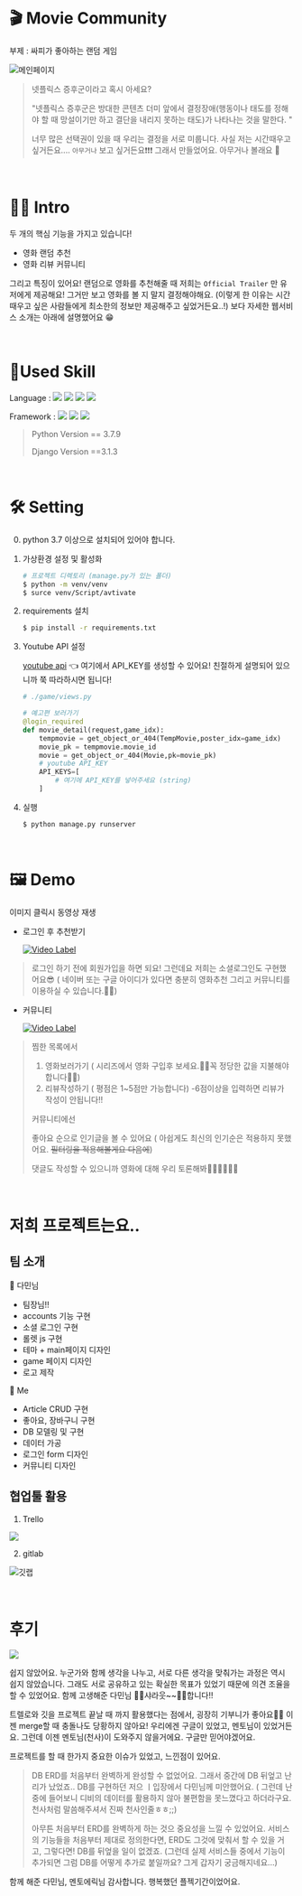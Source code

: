 

# 🎬 Movie Community

부제 : 싸피가 좋아하는 랜덤 게임

![메인페이지](./readme_img/main.PNG)



> 넷플릭스 증후군이라고 혹시 아세요?
>
> "넷플릭스 증후군은 방대한 콘텐츠 더미 앞에서 결정장애(행동이나 태도를 정해야 할 때 망설이기만 하고 결단을 내리지 못하는 태도)가 나타나는 것을 말한다. "
>
> 너무 많은 선택권이 있을 때 우리는 결정을 서로 미룹니다. 사실 저는 시간때우고 싶거든요.... `아무거나` 보고 싶거든요❗❗❗ 그래서 만들었어요. 아무거나 볼래요 🤣



<br>



# 💁‍♂️ Intro

두 개의 핵심 기능을 가지고 있습니다!

- 영화 랜덤 추천
- 영화 리뷰 커뮤니티

 그리고 특징이 있어요! 랜덤으로 영화를 추천해줄 때 저희는 `Official Trailer` 만 유저에게 제공해요! 그거만 보고 영화를 볼 지 말지 결정해야해요. (이렇게 한 이유는 시간때우고 싶은 사람들에게 최소한의 정보만 제공해주고 싶었거든요..!)  보다 자세한 웹서비스 소개는 아래에 설명했어요 😁



<br>



# 🛶Used Skill

Language : <img src="https://img.shields.io/badge/Python-3766AB?style=flat-square&logo=Python&logoColor=white"/>  <img src="https://img.shields.io/badge/Javascript-ffb13b?style=flat-square&logo=javascript&logoColor=white"/>  <img src="https://img.shields.io/badge/HTML5-E34F26?style=flat-square&logo=HTML5&logoColor=white"/>  <img src="https://img.shields.io/badge/css-1572B6?style=flat-square&logo=css3&logoColor=white"/>

Framework : <img src="https://img.shields.io/badge/Django-092E20?style=flat-square&logo=Django&logoColor=white"/>  <img src="https://img.shields.io/badge/Bootstrap-563D7C?style=flat-square&logo=Bootstrap&logoColor=white"/> <img src="https://img.shields.io/badge/SQLite-003B57?style=flat-square&logo=SQLite&logoColor=white"/>

> Python Version == 3.7.9
>
> Django Version ==3.1.3



<br>



# 🛠 Setting

0. python 3.7 이상으로 설치되어 있어야 합니다.

1. 가상환경 설정 및  활성화

   ```bash
   # 프로젝트 디렉토리 (manage.py가 있는 폴더)
   $ python -m venv/venv
   $ surce venv/Script/avtivate
   ```

2. requirements 설치

   ```bash
   $ pip install -r requirements.txt
   ```

3. Youtube API 설정

   [youtube api](https://developers.google.com/youtube/v3/getting-started?hl=ko)  👈 여기에서 API_KEY를 생성할 수 있어요! 친절하게 설명되어 있으니까 쭉 따라하시면 됩니다!

   ```python
   # ./game/views.py
   
   # 예고편 보러가기
   @login_required
   def movie_detail(request,game_idx):
       tempmovie = get_object_or_404(TempMovie,poster_idx=game_idx)
       movie_pk = tempmovie.movie_id
       movie = get_object_or_404(Movie,pk=movie_pk)
       # youtube API_KEY
       API_KEYS=[
           # 여기에 API_KEY를 넣어주세요 (string)
       ]
   ```

4. 실행

   ```bash
   $ python manage.py runserver
   ```



<br>



# 🖼 Demo

이미지 클릭시 동영상 재생

- 로그인 후 추천받기

  [![Video Label](http://img.youtube.com/vi/PpfNvYiguk0/0.jpg)](https://youtu.be/PpfNvYiguk0?t=0s)



> 로그인 하기 전에 회원가입을 하면 되요! 그런데요 저희는 소셜로그인도 구현했어요😎 ( 네이버 또는 구글 아이디가 있다면 충분히 영화추천 그리고 커뮤니티를 이용하실 수 있습니다.🙆‍♀️)

- 커뮤니티

  [![Video Label](http://img.youtube.com/vi/7PXkm49U6YQ/0.jpg)](https://youtu.be/7PXkm49U6YQ?t=0s)



> 찜한 목록에서 
>
> 1. 영화보러가기 ( 시리즈에서 영화 구입후 보세요.👨‍✈️꼭 정당한 값을 지불해야합니다👩‍✈️)
> 2. 리뷰작성하기 ( 평점은 1~5점만 가능합니다)  -6점이상을 입력하면 리뷰가 작성이 안됩니다!!
>
> 커뮤니티에선
>
> 좋아요 순으로 인기글을 볼 수 있어요 ( 아쉽게도 최신의 인기순은 적용하지 못했어요. ~~필터링을 적용해볼게요 다음에~~)
>
> 댓글도 작성할 수 있으니까 영화에 대해 우리 토론해봐🙅‍♀️💁‍♀️🙋‍♀️



<br>



# 저희 프로젝트는요..

## 팀 소개

🍒 다민님

- 팀장님!!
- accounts 기능 구현
- 소셜 로그인 구현
- 롤렛 js 구현
- 테마 + main페이지 디자인
- game 페이지 디자인 
- 로고 제작

🌊  Me

- Article CRUD 구현
- 좋아요, 장바구니 구현
- DB 모델링 및 구현
- 데이터 가공
- 로그인 form 디자인
- 커뮤니티 디자인

## 협업툴 활용

1. Trello

![](./readme_img/trello.PNG)

2. gitlab

![깃랩](./readme_img/gitlab.PNG)



<br>



# 후기

![](./readme_img/logo.png)



쉽지 않았어요. 누군가와 함께 생각을 나누고, 서로 다른 생각을 맞춰가는 과정은 역시 쉽지 않았습니다. 그래도 서로 공유하고 있는 확실한 목표가 있었기 때문에 의견 조율을 할 수 있었어요. 함께 고생해준 다민님 🙇‍♂️샤라웃~~🙇‍♀️합니다!!

트렐로와 깃을 프로젝트 끝날 때 까지 활용했다는 점에서, 굉장히 기부니가 좋아요🤟🤟 이젠 merge할 때 충돌나도 당황하지 않아요! 우리에겐 구글이 있었고, 멘토님이 있었거든요. 그런데 이젠 멘토님(천사)이 도와주지 않을거에요. 구글만 믿어야겠어요. 



프로젝트를 할 때 한가지 중요한 이슈가 있었고, 느낀점이 있어요.

> DB ERD를 처음부터 완벽하게 완성할 수 없었어요. 그래서 중간에 DB 뒤엎고 난리가 났었죠.. DB를 구현하던 저으 ㅣ입장에서 다민님께 미안했어요. ( 그런데 난중에 들어보니 디비의 데이터를 활용하지 않아 불편함을 못느꼈다고 하더라구요. 천사처럼 말씀해주셔서 진짜 천사인줄ㅎㅎ;;)
>
> 아무튼 처음부터 ERD를 완벽하게 하는 것으 중요성을 느낄 수 있었어요. 서비스의 기능들을 처음부터 제대로 정의한다면, ERD도 그것에 맞춰서 할 수 있을 거고, 그렇다면! DB를 뒤엎을 일이 없겠죠. (그런데 실제 서비스들 중에서 기능이 추가되면 그럼 DB를 어떻게 추가로 붙일까요? 그게 갑자기 궁금해지네요...)



함께 해준 다민님, 멘토에릭님 감사합니다.  행복했던 플젝기간이었어요.
